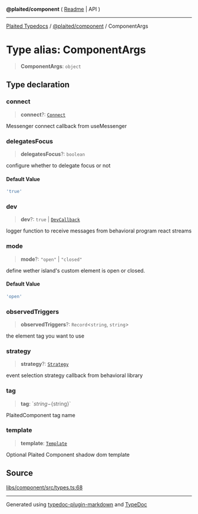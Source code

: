 **@plaited/component** ( [Readme](../README.md) \| API )

***

[Plaited Typedocs](../../../modules.md) / [@plaited/component](../modules.md) / ComponentArgs

# Type alias: ComponentArgs

> **ComponentArgs**: `object`

## Type declaration

### connect

> **connect**?: [`Connect`](../interfaces/Connect.md)

Messenger connect callback from useMessenger

### delegatesFocus

> **delegatesFocus**?: `boolean`

configure whether to delegate focus or not

#### Default Value

```ts
'true'
```

### dev

> **dev**?: `true` \| [`DevCallback`](../../behavioral/interfaces/DevCallback.md)

logger function to receive messages from behavioral program react streams

### mode

> **mode**?: `"open"` \| `"closed"`

define wether island's custom element is open or closed.

#### Default Value

```ts
'open'
```

### observedTriggers

> **observedTriggers**?: `Record`\<`string`, `string`\>

the element tag you want to use

### strategy

> **strategy**?: [`Strategy`](../../behavioral/type-aliases/Strategy.md)

event selection strategy callback from behavioral library

### tag

> **tag**: \`${string}-${string}\`

PlaitedComponent tag name

### template

> **template**: [`Template`](../../jsx/index/type-aliases/Template.md)

Optional Plaited Component shadow dom template

## Source

[libs/component/src/types.ts:68](https://github.com/plaited/plaited/blob/d85458a/libs/component/src/types.ts#L68)

***

Generated using [typedoc-plugin-markdown](https://www.npmjs.com/package/typedoc-plugin-markdown) and [TypeDoc](https://typedoc.org/)
